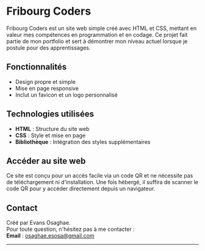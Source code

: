 # Fribourg Coders

Fribourg Coders est un site web simple créé avec HTML et CSS, mettant en valeur mes compétences en programmation et en codage. 
Ce projet fait partie de mon portfolio et sert à démontrer mon niveau actuel lorsque je postule pour des apprentissages.

## Fonctionnalités
- Design propre et simple
- Mise en page responsive
- Inclut un favicon et un logo personnalisé

## Technologies utilisées
- **HTML** : Structure du site web
- **CSS** : Style et mise en page
- **Bibliothèque** : Intégration des styles supplémentaires

## Accéder au site web
Ce site est conçu pour un accès facile via un code QR et ne nécessite pas de téléchargement ni d'installation. 
Une fois hébergé, il suffira de scanner le code QR pour y accéder directement depuis un navigateur.

## Contact
Créé par Evans Osaghae.  
Pour toute question, n'hésitez pas à me contacter :  
**Email** : osaghae.esosa@gmail.com

---

